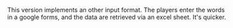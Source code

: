 This version implements an other input format. The players enter the words in a google forms, and the data are retrieved via an excel sheet. It's quicker.